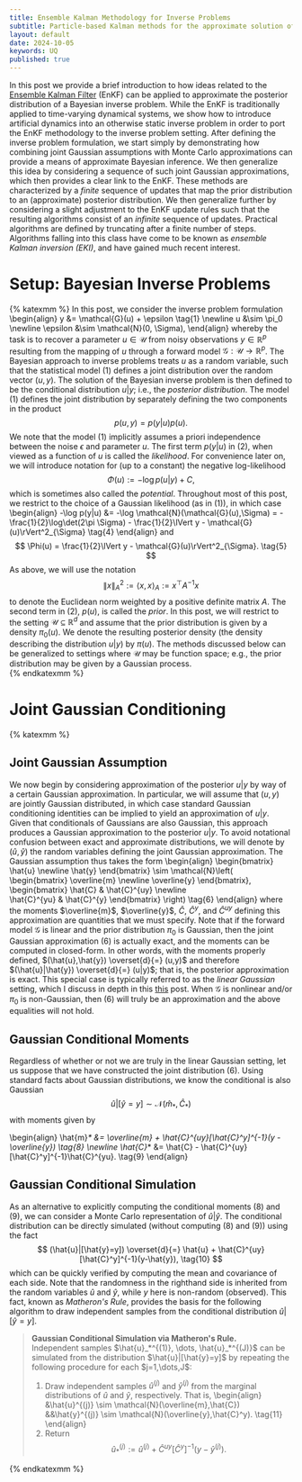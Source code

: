 ```yaml
---
title: Ensemble Kalman Methodology for Inverse Problems
subtitle: Particle-based Kalman methods for the approximate solution of Bayesian inverse problems.
layout: default
date: 2024-10-05
keywords: UQ
published: true
---
```


In this post we provide a brief introduction to how ideas related to the
[Ensemble Kalman Filter](https://arob5.github.io/blog/2024/07/30/enkf/) (EnKF)
can be applied to approximate the posterior
distribution of a Bayesian inverse problem. While the EnKF is traditionally
applied to time-varying dynamical systems, we show how to introduce artificial
dynamics into an otherwise static inverse problem in order to port the
EnKF methodology to the inverse problem setting. After defining the inverse
problem formulation, we start simply by demonstrating how combining joint Gaussian
assumptions with Monte Carlo approximations can provide a means of approximate
Bayesian inference. We then generalize this idea by considering a sequence of
such joint Gaussian approximations, which then provides a clear link to the
EnKF. These methods are characterized by a *finite* sequence of updates that map
the prior distribution to an (approximate) posterior distribution. We then
generalize further by considering a slight adjustment to the EnKF update rules
such that the resulting algorithms consist of an *infinite* sequence of
updates. Practical algorithms are defined by truncating after a finite number
of steps. Algorithms falling into this class have come to be known as
*ensemble Kalman inversion (EKI)*, and have gained much recent interest.

# Setup: Bayesian Inverse Problems
{% katexmm %}
In this post, we consider the inverse problem formulation
\begin{align}
y &= \mathcal{G}(u) + \epsilon \tag{1} \newline
u &\sim \pi_0 \newline
\epsilon &\sim \mathcal{N}(0, \Sigma),
\end{align}
whereby the task is to recover a parameter $u \in \mathcal{U}$ from noisy
observations $y \in \mathbb{R}^p$ resulting from the mapping of $u$ through
a forward model $\mathcal{G}: \mathcal{U} \to \mathbb{R}^p$. The Bayesian
approach to inverse problems treats $u$ as a random variable, such that the
statistical model (1) defines a joint distribution over the random vector
$(u,y)$. The solution of the Bayesian inverse problem is then defined to be
the conditional distribution $u|y$; i.e., the *posterior distribution*. The
model (1) defines the joint distribution by separately defining the two components
in the product
$$
p(u,y) = p(y|u)p(u). \tag{2}
$$
We note that the model (1) implicitly assumes a priori independence between the
noise $\epsilon$ and parameter $u$.
The first term $p(y|u)$ in (2), when viewed as a
function of $u$ is called the *likelihood*. For convenience later on, we will
introduce notation for (up to a constant) the negative log-likelihood
$$
\Phi(u) := -\log p(u|y) + C, \tag{3}
$$
which is sometimes also called the *potential*. Throughout most of this post,
we restrict to the choice of a Gaussian likelihood (as in (1)), in which case
\begin{align}
-\log p(y|u)
&= -\log \mathcal{N}(\mathcal{G}(u),\Sigma)
= -\frac{1}{2}\log\det(2\pi \Sigma) - \frac{1}{2}\lVert y - \mathcal{G}(u)\rVert^2_{\Sigma} \tag{4}
\end{align}
and
$$
\Phi(u) = \frac{1}{2}\lVert y - \mathcal{G}(u)\rVert^2_{\Sigma}. \tag{5}
$$
As above, we will use the notation
$$
\lVert x \rVert^2_A := \langle x, x\rangle_A := x^\top A^{-1}x \tag{5}
$$
to denote the Euclidean norm weighted by a positive definite matrix $A$. The
second term in (2), $p(u)$, is called the *prior*. In this post, we will restrict
to the setting $\mathcal{U} \subseteq \mathbb{R}^d$ and assume that the prior
distribution is given by a density $\pi_0(u)$. We denote the resulting posterior
density (the density describing the distribution $u|y$) by $\pi(u)$.
The methods discussed below
can be generalized to settings where $\mathcal{U}$ may be function space; e.g.,
the prior distribution may be given by a Gaussian process.  
{% endkatexmm %}

# Joint Gaussian Conditioning
{% katexmm %}

## Joint Gaussian Assumption
We now begin by considering approximation of the posterior $u|y$ by way of
a certain Gaussian approximation. In particular, we will assume that $(u,y)$
are jointly Gaussian distributed, in which case standard Gaussian conditioning
identities can be implied to yield an approximation of $u|y$. Given that
conditionals of Gaussians are also Gaussian, this approach produces a Gaussian
approximation to the posterior $u|y$. To avoid notational confusion between
exact and approximate distributions, we will denote by $(\hat{u}, \hat{y})$
the random variables defining the joint Gaussian approximation. The Gaussian
assumption thus takes the form
\begin{align}
\begin{bmatrix} \hat{u} \newline \hat{y} \end{bmatrix}
\sim
\mathcal{N}\left(
\begin{bmatrix} \overline{m} \newline \overline{y} \end{bmatrix},
\begin{bmatrix} \hat{C} & \hat{C}^{uy} \newline  
                \hat{C}^{yu} & \hat{C}^{y} \end{bmatrix}
\right) \tag{6}
\end{align}
where the moments $\overline{m}$, $\overline{y}$, $\hat{C}$,
$\hat{C}^y$, and $\hat{C}^{uy}$ defining this approximation are quantities that
we must specify. Note that if the forward model $\mathcal{G}$ is linear and
the prior distribution $\pi_0$ is Gaussian, then the joint Gaussian approximation
(6) is actually exact, and the moments can be computed in closed-form. In other
words, with the moments properly defined,
$(\hat{u},\hat{y}) \overset{d}{=} (u,y)$ and therefore
$(\hat{u}|\hat{y}) \overset{d}{=} (u|y)$; that is, the posterior approximation
is exact. This special case is typically referred to as the *linear Gaussian*
setting, which I discuss in depth in this
[this](https://arob5.github.io/blog/2024/07/03/lin-Gauss/) post. When
$\mathcal{G}$ is nonlinear and/or $\pi_0$ is non-Gaussian, then (6) will truly
be an approximation and the above equalities will not hold.

## Gaussian Conditional Moments
Regardless of whether or not we are truly in the linear Gaussian setting, let
us suppose that we have constructed the joint distribution (6). Using standard
facts about Gaussian distributions, we know the conditional is also Gaussian
$$
\hat{u}|[\hat{y}=y] \sim \mathcal{N}(\hat{m}_*, \hat{C}_*) \tag{7}
$$
with moments given by

\begin{align}
\hat{m}_* &= \overline{m} + \hat{C}^{uy}[\hat{C}^y]^{-1}(y - \overline{y}) \tag{8} \newline
\hat{C}_* &= \hat{C} - \hat{C}^{uy}[\hat{C}^y]^{-1}\hat{C}^{yu}. \tag{9}
\end{align}

## Gaussian Conditional Simulation
As an alternative to explicitly computing the conditional moments (8) and (9),
we can consider a Monte Carlo representation of $\hat{u}|\hat{y}$. The conditional
distribution can be directly simulated (without computing (8) and (9)) using the
fact
$$
(\hat{u}|[\hat{y}=y]) \overset{d}{=} \hat{u} + \hat{C}^{uy}[\hat{C}^y]^{-1}(y-\hat{y}), \tag{10}
$$
which can be quickly verified by computing the mean and covariance of each
side. Note that the randomness in the righthand side is inherited from
the random variables $\hat{u}$ and $\hat{y}$, while $y$ here is non-random
(observed). This fact, known as *Matheron's Rule*, provides the basis for the
following algorithm to draw independent samples from the conditional
distribution $\hat{u}|[\hat{y}=y]$.

<blockquote>
  <p><strong>Gaussian Conditional Simulation via Matheron's Rule.</strong> <br>
  Independent samples $\hat{u}_*^{(1)}, \dots, \hat{u}_*^{(J)}$ can be simulated from the
  distribution $\hat{u}|[\hat{y}=y]$ by repeating the following procedure
  for each $j=1,\dots,J$:

  1. Draw independent samples $\hat{u}^{(j)}$ and $\hat{y}^{(j)}$ from the marginal
  distributions of $\hat{u}$ and $\hat{y}$, respectively. That is,
  \begin{align}
  &\hat{u}^{(j)} \sim \mathcal{N}(\overline{m},\hat{C})
  &&\hat{y}^{(j)} \sim \mathcal{N}(\overline{y},\hat{C}^y). \tag{11}
  \end{align}
  2. Return
  $$
  \hat{u}^{(j)}_* := \hat{u}^{(j)} + \hat{C}^{uy}[\hat{C}^y]^{-1}(y-\hat{y}^{(j)}). \tag{12}
  $$
  </p>
</blockquote>

{% endkatexmm %}
